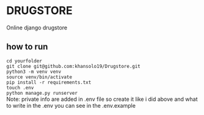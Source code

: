 # DRUGSTORE
Online django drugstore

## how to run
`cd yourfolder` </br>
`git clone git@github.com:khansolo19/Drugstore.git` </br>
`python3 -m venv venv`</br> 
`source venv/bin/activate`</br>
`pip install -r requirements.txt`</br>
`touch .env` </br>
`python manage.py runserver`</br>
Note: private info are added in .env file so create it like i did above 
      and what to write in the .env you can see in the .env.example



